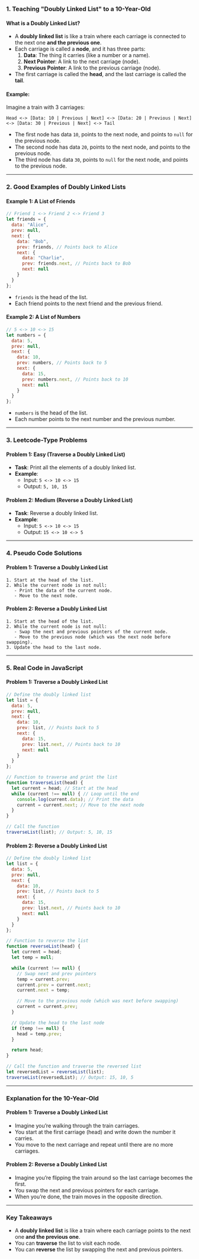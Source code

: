 ### **1. Teaching "Doubly Linked List" to a 10-Year-Old**

#### **What is a Doubly Linked List?**
- A **doubly linked list** is like a train where each carriage is connected to the next one **and the previous one**.
- Each carriage is called a **node**, and it has three parts:
  1. **Data**: The thing it carries (like a number or a name).
  2. **Next Pointer**: A link to the next carriage (node).
  3. **Previous Pointer**: A link to the previous carriage (node).
- The first carriage is called the **head**, and the last carriage is called the **tail**.

#### **Example:**
Imagine a train with 3 carriages:
```
Head <-> [Data: 10 | Previous | Next] <-> [Data: 20 | Previous | Next] <-> [Data: 30 | Previous | Next] <-> Tail
```
- The first node has data `10`, points to the next node, and points to `null` for the previous node.
- The second node has data `20`, points to the next node, and points to the previous node.
- The third node has data `30`, points to `null` for the next node, and points to the previous node.

---

### **2. Good Examples of Doubly Linked Lists**

#### **Example 1: A List of Friends**
```javascript
// Friend 1 <-> Friend 2 <-> Friend 3
let friends = {
  data: "Alice",
  prev: null,
  next: {
    data: "Bob",
    prev: friends, // Points back to Alice
    next: {
      data: "Charlie",
      prev: friends.next, // Points back to Bob
      next: null
    }
  }
};
```
- `friends` is the head of the list.
- Each friend points to the next friend and the previous friend.

#### **Example 2: A List of Numbers**
```javascript
// 5 <-> 10 <-> 15
let numbers = {
  data: 5,
  prev: null,
  next: {
    data: 10,
    prev: numbers, // Points back to 5
    next: {
      data: 15,
      prev: numbers.next, // Points back to 10
      next: null
    }
  }
};
```
- `numbers` is the head of the list.
- Each number points to the next number and the previous number.

---

### **3. Leetcode-Type Problems**

#### **Problem 1: Easy (Traverse a Doubly Linked List)**
- **Task**: Print all the elements of a doubly linked list.
- **Example**:
  - Input: `5 <-> 10 <-> 15`
  - Output: `5, 10, 15`

#### **Problem 2: Medium (Reverse a Doubly Linked List)**
- **Task**: Reverse a doubly linked list.
- **Example**:
  - Input: `5 <-> 10 <-> 15`
  - Output: `15 <-> 10 <-> 5`

---

### **4. Pseudo Code Solutions**

#### **Problem 1: Traverse a Doubly Linked List**
```
1. Start at the head of the list.
2. While the current node is not null:
   - Print the data of the current node.
   - Move to the next node.
```

#### **Problem 2: Reverse a Doubly Linked List**
```
1. Start at the head of the list.
2. While the current node is not null:
   - Swap the next and previous pointers of the current node.
   - Move to the previous node (which was the next node before swapping).
3. Update the head to the last node.
```

---

### **5. Real Code in JavaScript**

#### **Problem 1: Traverse a Doubly Linked List**
```javascript
// Define the doubly linked list
let list = {
  data: 5,
  prev: null,
  next: {
    data: 10,
    prev: list, // Points back to 5
    next: {
      data: 15,
      prev: list.next, // Points back to 10
      next: null
    }
  }
};

// Function to traverse and print the list
function traverseList(head) {
  let current = head; // Start at the head
  while (current !== null) { // Loop until the end
    console.log(current.data); // Print the data
    current = current.next; // Move to the next node
  }
}

// Call the function
traverseList(list); // Output: 5, 10, 15
```

#### **Problem 2: Reverse a Doubly Linked List**
```javascript
// Define the doubly linked list
let list = {
  data: 5,
  prev: null,
  next: {
    data: 10,
    prev: list, // Points back to 5
    next: {
      data: 15,
      prev: list.next, // Points back to 10
      next: null
    }
  }
};

// Function to reverse the list
function reverseList(head) {
  let current = head;
  let temp = null;

  while (current !== null) {
    // Swap next and prev pointers
    temp = current.prev;
    current.prev = current.next;
    current.next = temp;

    // Move to the previous node (which was next before swapping)
    current = current.prev;
  }

  // Update the head to the last node
  if (temp !== null) {
    head = temp.prev;
  }

  return head;
}

// Call the function and traverse the reversed list
let reversedList = reverseList(list);
traverseList(reversedList); // Output: 15, 10, 5
```

---

### **Explanation for the 10-Year-Old**

#### **Problem 1: Traverse a Doubly Linked List**
- Imagine you’re walking through the train carriages.
- You start at the first carriage (head) and write down the number it carries.
- You move to the next carriage and repeat until there are no more carriages.

#### **Problem 2: Reverse a Doubly Linked List**
- Imagine you’re flipping the train around so the last carriage becomes the first.
- You swap the next and previous pointers for each carriage.
- When you’re done, the train moves in the opposite direction.

---

### **Key Takeaways**
- A **doubly linked list** is like a train where each carriage points to the next one **and the previous one**.
- You can **traverse** the list to visit each node.
- You can **reverse** the list by swapping the next and previous pointers.
